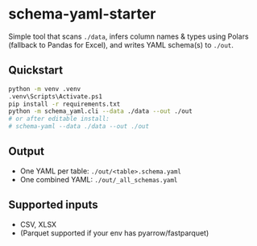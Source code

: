 
# schema-yaml-starter

Simple tool that scans `./data`, infers column names & types using Polars (fallback to Pandas for Excel), and writes YAML schema(s) to `./out`.

## Quickstart

```bash
python -m venv .venv
.venv\Scripts\Activate.ps1
pip install -r requirements.txt
python -m schema_yaml.cli --data ./data --out ./out
# or after editable install:
# schema-yaml --data ./data --out ./out
```

## Output
- One YAML per table: `./out/<table>.schema.yaml`
- One combined YAML: `./out/_all_schemas.yaml`

## Supported inputs
- CSV, XLSX
- (Parquet supported if your env has pyarrow/fastparquet)
